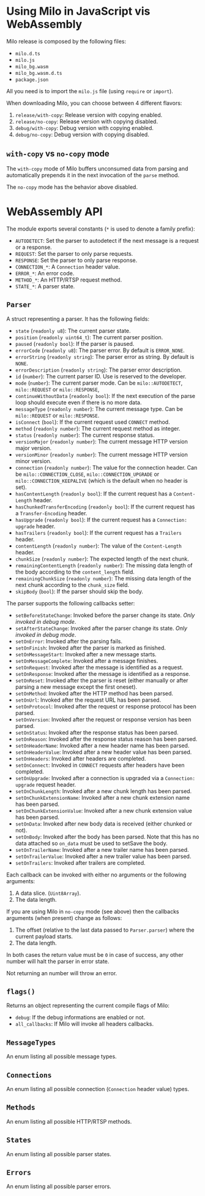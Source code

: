 # Using Milo in JavaScript vis WebAssembly

Milo release is composed by the following files:

- `milo.d.ts`
- `milo.js`
- `milo_bg.wasm`
- `milo_bg.wasm.d.ts`
- `package.json`

All you need is to import the `milo.js` file (using `require` or `import`).

When downloading Milo, you can choose between 4 different flavors:

1. `release/with-copy`: Release version with copying enabled.
2. `release/no-copy`: Release version with copying disabled.
3. `debug/with-copy`: Debug version with copying enabled.
4. `debug/no-copy`: Debug version with copying disabled.

## `with-copy` vs `no-copy` mode

The `with-copy` mode of Milo buffers unconsumed data from parsing and automatically prepends it in the next invocation of the `parse` method.

The `no-copy` mode has the behavior above disabled.

# WebAssembly API

The module exports several constants (`*` is used to denote a family prefix):

- `AUTODETECT`: Set the parser to autodetect if the next message is a request or a response.
- `REQUEST`: Set the parser to only parse requests.
- `RESPONSE`: Set the parser to only parse response.
- `CONNECTION_*`: A `Connection` header value.
- `ERROR_*`: An error code.
- `METHOD_*`: An HTTP/RTSP request method.
- `STATE_*`: A parser state.

## `Parser`

A struct representing a parser. It has the following fields:

- `state` (`readonly u8`): The current parser state.
- `position` (`readonly uint64_t`): The current parser position.
- `paused` (`readonly bool`): If the parser is paused.
- `errorCode` (`readonly u8`): The parser error. By default is `ERROR_NONE`.
- `errorString` (`readonly string`): The parser error as string. By default is `NONE`.
- `errorDescription` (`readonly string`): The parser error description.
- `id` (`number`): The current parser ID. Use is reserved to the developer.
- `mode` (`number`): The current parser mode. Can be `milo::AUTODETECT`, `milo::REQUEST` or `milo::RESPONSE`,
- `continueWithoutData` (`readonly bool`): If the next execution of the parse loop should execute even if there is no more data.
- `messageType` (`readonly number`): The current message type. Can be `milo::REQUEST` or `milo::RESPONSE`.
- `isConnect` (`bool`): If the current request used `CONNECT` method.
- `method` (`readonly number`): The current request method as integer.
- `status` (`readonly number`): The current response status.
- `versionMajor` (`readonly number`): The current message HTTP version major version.
- `versionMinor` (`readonly number`): The current message HTTP version minor version.
- `connection` (`readonly number`): The value for the connection header. Can be `milo::CONNECTION_CLOSE`, `milo::CONNECTION_UPGRADE` or `milo::CONNECTION_KEEPALIVE` (which is the default when no header is set).
- `hasContentLength` (`readonly bool`): If the current request has a `Content-Length` header.
- `hasChunkedTransferEncoding` (`readonly bool`): If the current request has a `Transfer-Encoding` header.
- `hasUpgrade` (`readonly bool`): If the current request has a `Connection: upgrade` header.
- `hasTrailers` (`readonly bool`): If the current request has a `Trailers` header.
- `contentLength` (`readonly number`): The value of the `Content-Length` header.
- `chunkSize` (`readonly number`): The expected length of the next chunk.
- `remainingContentLength` (`readonly number`): The missing data length of the body according to the `content_length` field.
- `remainingChunkSize` (`readonly number`): The missing data length of the next chunk according to the `chunk_size` field.
- `skipBody` (`bool`): If the parser should skip the body.

The parser supports the following callbacks setter:

- `setBeforeStateChange`: Invoked before the parser change its state. _Only invoked in debug mode_.
- `setAfterStateChange`: Invoked after the parser change its state. _Only invoked in debug mode_.
- `setOnError`: Invoked after the parsing fails.
- `setOnFinish`: Invoked after the parser is marked as finished.
- `setOnMessageStart`: Invoked after a new message starts.
- `setOnMessageComplete`: Invoked after a message finishes.
- `setOnRequest`: Invoked after the message is identified as a request.
- `setOnResponse`: Invoked after the message is identified as a response.
- `setOnReset`: Invoked after the parser is reset (either manually or after parsing a new message except the first oneset).
- `setOnMethod`: Invoked after the HTTP method has been parsed.
- `setOnUrl`: Invoked after the request URL has been parsed.
- `setOnProtocol`: Invoked after the request or response protocol has been parsed.
- `setOnVersion`: Invoked after the request or response version has been parsed.
- `setOnStatus`: Invoked after the response status has been parsed.
- `setOnReason`: Invoked after the response status reason has been parsed.
- `setOnHeaderName`: Invoked after a new header name has been parsed.
- `setOnHeaderValue`: Invoked after a new header value has been parsed.
- `setOnHeaders`: Invoked after headers are completed.
- `setOnConnect`: Invoked in `CONNECT` requests after headers have been completed.
- `setOnUpgrade`: Invoked after a connection is upgraded via a `Connection: upgrade` request header.
- `setOnChunkLength`: Invoked after a new chunk length has been parsed.
- `setOnChunkExtensionName`: Invoked after a new chunk extension name has been parsed.
- `setOnChunkExtensionValue`: Invoked after a new chunk extension value has been parsed.
- `setOnData`: Invoked after new body data is received (either chunked or not).
- `setOnBody`: Invoked after the body has been parsed. Note that this has no data attached so `on_data` must be used to setSave the body.
- `setOnTrailerName`: Invoked after a new trailer name has been parsed.
- `setOnTrailerValue`: Invoked after a new trailer value has been parsed.
- `setOnTrailers`: Invoked after trailers are completed.

Each callback can be invoked with either no arguments or the following arguments:

1. A data slice. (`Uint8Array`).
2. The data length.

If you are using Milo in `no-copy` mode (see above) then the callbacks arguments (when present) change as follows:

1. The offset (relative to the last data passed to `Parser.parser`) where the current payload starts.
2. The data length.

In both cases the return value must be `0` in case of success, any other number will halt the parser in error state.

Not returning an number will throw an error.

## `flags()`

Returns an object representing the current compile flags of Milo:

- `debug`: If the debug informations are enabled or not.
- `all_callbacks`: If Milo will invoke all headers callbacks.

## `MessageTypes`

An enum listing all possible message types.

## `Connections`

An enum listing all possible connection (`Connection` header value) types.

## `Methods`

An enum listing all possible HTTP/RTSP methods.

## `States`

An enum listing all possible parser states.

## `Errors`

An enum listing all possible parser errors.
